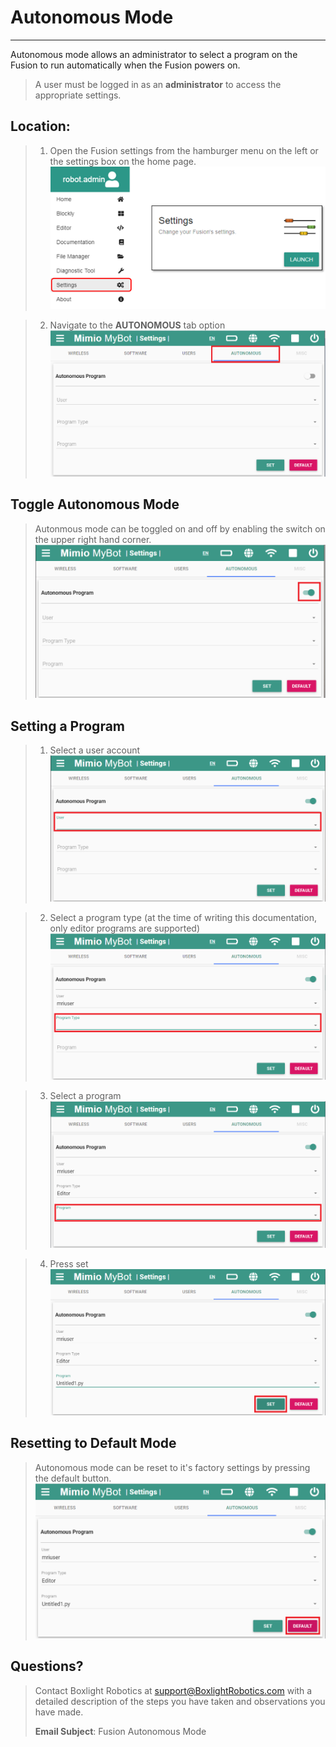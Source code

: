 # **Autonomous Mode**
-----

Autonomous mode allows an administrator to select a program on the Fusion to run automatically
when the Fusion powers on.

>A user must be logged in as an **administrator** to access the appropriate settings.

## Location:

>1. Open the Fusion settings from the hamburger menu on the left or the settings box on the home page.
>![](img/Web/settings.PNG)

>2. Navigate to the **AUTONOMOUS** tab option
>![](img/Web/Autonomous/AutonomousModeSettingsTab.png)

## Toggle Autonomous Mode

>Autonmous mode can be toggled on and off by enabling the switch on the upper right hand corner.
>![](img/Web/Autonomous/EnableAutonomusModeSwitch.png)

## Setting a Program

>1. Select a user account
>![](img/Web/Autonomous/AutonomousModeSelectUser.png)

>2. Select a program type (at the time of writing this documentation, only editor programs are supported)
>![](img/Web/Autonomous/AutonomousModeSelectProgramType.png)

>3. Select a program
>![](img/Web/Autonomous/AutonomousModeSelectProgram.png)

>4. Press set
>![](img/Web/Autonomous/AutonomousModeSetProgram.png)

## Resetting to Default Mode

>Autonomous mode can be reset to it's factory settings by pressing the default button.
>![](img/Web/Autonomous/AutonomousModeSetDefault.png)

## **Questions?**

>Contact Boxlight Robotics at [support@BoxlightRobotics.com](mailto:support@BoxlightRobotics.com) with a detailed description of the steps you have taken and observations you have made.
>
>**Email Subject**: Fusion Autonomous Mode